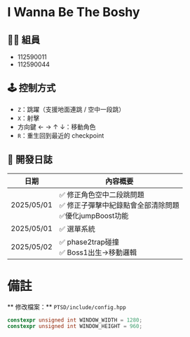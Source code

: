 # I Wanna Be The Boshy


## 🧑‍💻 組員
- 112590011 
- 112590044

## 🕹️ 控制方式
- `Z`：跳躍（支援地面連跳 / 空中一段跳）
- `X`：射擊
- 方向鍵 ← → ↑ ↓：移動角色
- `R`：重生回到最近的 checkpoint


## 📆 開發日誌 

| 日期         | 內容概要                                                    |
|------------|---------------------------------------------------------|
| 2025/05/01 | ✅ 修正角色空中二段跳問題<br/>✅ 修正子彈擊中紀錄點會全部清除問題<br/>✅優化jumpBoost功能 |
| 2025/05/01 | ✅ 選單系統                                                  |
| 2025/05/02 | ✅ phase2trap碰撞<br/>✅ Boss1出生->移動邏輯                      |

# 備註
** 修改檔案：** `PTSD/include/config.hpp`
```c++
constexpr unsigned int WINDOW_WIDTH = 1280;
constexpr unsigned int WINDOW_HEIGHT = 960;

```